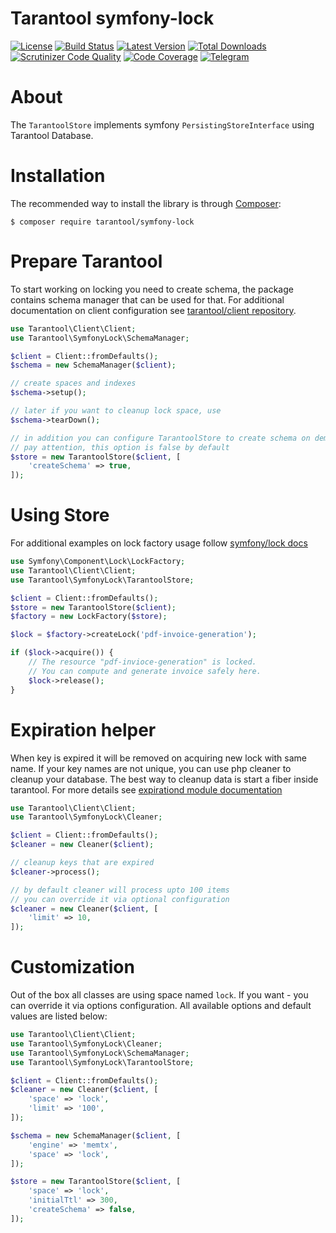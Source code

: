 # Tarantool symfony-lock
[![License](https://poser.pugx.org/tarantool/symfony-lock/license.png)](https://packagist.org/packages/tarantool/symfony-lock)
[![Build Status](https://travis-ci.org/tarantool-php/symfony-lock.svg?branch=master)](https://travis-ci.org/tarantool-php/symfony-lock)
[![Latest Version](https://img.shields.io/github/release/tarantool-php/symfony-lock.svg?style=flat-square)](https://github.com/tarantool-php/symfony-lock/releases)
[![Total Downloads](https://img.shields.io/packagist/dt/tarantool/symfony-lock.svg?style=flat-square)](https://packagist.org/packages/tarantool/symfony-lock)
[![Scrutinizer Code Quality](https://scrutinizer-ci.com/g/tarantool-php/symfony-lock/badges/quality-score.png?b=master)](https://scrutinizer-ci.com/g/tarantool-php/symfony-lock/?branch=master)
[![Code Coverage](https://scrutinizer-ci.com/g/tarantool-php/mapper/badges/coverage.png?b=master)](https://scrutinizer-ci.com/g/tarantool-php/mapper/?branch=master)
[![Telegram](https://img.shields.io/badge/Telegram-join%20chat-blue.svg)](https://t.me/tarantool_php)

# About

The `TarantoolStore` implements symfony `PersistingStoreInterface` using Tarantool Database.

# Installation

The recommended way to install the library is through [Composer](http://getcomposer.org):
```
$ composer require tarantool/symfony-lock
```

# Prepare Tarantool

To start working on locking you need to create schema, the package contains schema manager that can be used for that. For additional documentation on client configuration see [tarantool/client repository](https://github.com/tarantool-php/client#creating-a-client).

```php
use Tarantool\Client\Client;
use Tarantool\SymfonyLock\SchemaManager;

$client = Client::fromDefaults();
$schema = new SchemaManager($client);

// create spaces and indexes
$schema->setup();

// later if you want to cleanup lock space, use
$schema->tearDown();

// in addition you can configure TarantoolStore to create schema on demand
// pay attention, this option is false by default
$store = new TarantoolStore($client, [
    'createSchema' => true,
]);

```

# Using Store

For additional examples on lock factory usage follow [symfony/lock docs](https://symfony.com/doc/current/components/lock.html) 

```php
use Symfony\Component\Lock\LockFactory;
use Tarantool\Client\Client;
use Tarantool\SymfonyLock\TarantoolStore;

$client = Client::fromDefaults();
$store = new TarantoolStore($client);
$factory = new LockFactory($store);

$lock = $factory->createLock('pdf-invoice-generation');

if ($lock->acquire()) {
    // The resource "pdf-invioce-generation" is locked.
    // You can compute and generate invoice safely here.
    $lock->release();
}

```

# Expiration helper

When key is expired it will be removed on acquiring new lock with same name. If your key names are not unique, you can use php cleaner to cleanup your database. The best way to cleanup data is start a fiber inside tarantool. For more details see [expirationd module documentation](https://github.com/tarantool/expirationd)

```php
use Tarantool\Client\Client;
use Tarantool\SymfonyLock\Cleaner;

$client = Client::fromDefaults();
$cleaner = new Cleaner($client);

// cleanup keys that are expired
$cleaner->process();

// by default cleaner will process upto 100 items
// you can override it via optional configuration
$cleaner = new Cleaner($client, [
    'limit' => 10,
]);

```

# Customization
 Out of the box all classes are using space named `lock`. If you want - you can override it via options configuration. All available options and default values are listed below:

```php
use Tarantool\Client\Client;
use Tarantool\SymfonyLock\Cleaner;
use Tarantool\SymfonyLock\SchemaManager;
use Tarantool\SymfonyLock\TarantoolStore;

$client = Client::fromDefaults();
$cleaner = new Cleaner($client, [
    'space' => 'lock',
    'limit' => '100',
]);

$schema = new SchemaManager($client, [
    'engine' => 'memtx',
    'space' => 'lock',
]);

$store = new TarantoolStore($client, [
    'space' => 'lock',
    'initialTtl' => 300,
    'createSchema' => false,
]);
```